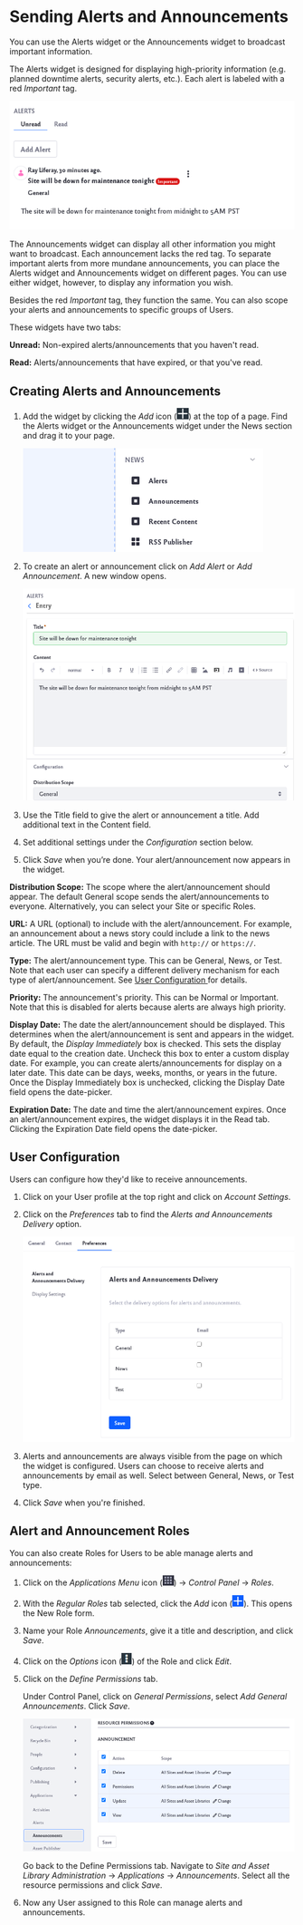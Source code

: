# Sending Alerts and Announcements

You can use the Alerts widget or the Announcements widget to broadcast important information. 

The Alerts widget is designed for displaying high-priority information (e.g. planned downtime alerts, security alerts, etc.). Each alert is labeled with a red *Important* tag. 

![Example of an alert with the red important tag.](./sending-alerts-and-announcements/images/01.png)

The Announcements widget can display all other information you might want to broadcast. Each announcement lacks the red tag. To separate important alerts from more mundane announcements, you can place the Alerts widget and Announcements widget on different pages. You can use either widget, however, to display any information you wish. 

Besides the red *Important* tag, they function the same. You can also scope your alerts and announcements to specific groups of Users.

These widgets have two tabs:

**Unread:** Non-expired alerts/announcements that you haven't read.

**Read:** Alerts/announcements that have expired, or that you've read.

## Creating Alerts and Announcements

1. Add the widget by clicking the _Add_ icon (![Add icon](../../../images/icon-add-app.png)) at the top of a page. Find the Alerts widget or the Announcements widget under the News section and drag it to your page.

    ![Locate the Alerts widget or the Announcements widget and add it to your page.](./sending-alerts-and-announcements/images/02.png)

1. To create an alert or announcement click on *Add Alert* or *Add Announcement*. A new window opens.

    ![A new window opens for you to create your alert or announcement.](./sending-alerts-and-announcements/images/03.png)

1. Use the Title field to give the alert or announcement a title. Add additional text in the Content field.

1. Set additional settings under the *Configuration* section below. 

1. Click *Save* when you’re done. Your alert/announcement now appears in the widget.

**Distribution Scope:** The scope where the alert/announcement should appear. The default General scope sends the alert/announcements to everyone. Alternatively, you can select your Site or specific Roles. 

**URL:** A URL (optional) to include with the alert/announcement. For example, an announcement about a news story could include a link to the news article. The URL must be valid and begin with `http://` or `https://`.

**Type:** The alert/announcement type. This can be General, News, or Test. Note that each user can specify a different delivery mechanism for each type of alert/announcement. See [User Configuration ](#user-configuration) for details.

**Priority:** The announcement's priority. This can be Normal or Important. Note that this is disabled for alerts because alerts are always high priority.

**Display Date:** The date the alert/announcement should be displayed. This determines when the alert/announcement is sent and appears in the widget. By default, the *Display Immediately* box is checked. This sets the display date equal to the creation date. Uncheck this box to enter a custom display date. For example, you can create alerts/announcements for display on a later date. This date can be days, weeks, months, or years in the future. Once the Display Immediately box is unchecked, clicking the Display Date field opens the date-picker.

**Expiration Date:** The date and time the alert/announcement expires. Once an alert/announcement expires, the widget displays it in the Read tab. Clicking the Expiration Date field opens the date-picker.

## User Configuration

Users can configure how they'd like to receive announcements.

1. Click on your User profile at the top right and click on *Account Settings*.

1. Click on the *Preferences* tab to find the *Alerts and Announcements Delivery* option.

    ![Click on the preferences tab to find the settings.](./sending-alerts-and-announcements/images/06.png)

1. Alerts and announcements are always visible from the page on which the widget is configured. Users can choose to
receive alerts and announcements by email as well. Select between General, News, or Test type.

1. Click *Save* when you're finished.

## Alert and Announcement Roles

You can also create Roles for Users to be able manage alerts and announcements: 

1. Click on the *Applications Menu* icon (![Applications Menu icon](../../../images/icon-applications-menu.png)) &rarr; *Control Panel* &rarr; *Roles*.

1. With the *Regular Roles* tab selected, click the *Add* icon (![Add icon](../../../images/icon-add.png)). This opens the New Role form.

1. Name your Role *Announcements*, give it a title and description, and click *Save*.

1. Click on the _Options_ icon (![Options icon](../../../images/icon-options.png)) of the Role and click *Edit*.

1. Click on the *Define Permissions* tab. 

    Under Control Panel, click on *General Permissions*, select *Add General Announcements*. Click *Save*.

    ![Click on the define permissions tab for these options.](./sending-alerts-and-announcements/images/07.png)

    Go back to the Define Permissions tab. Navigate to *Site and Asset Library Administration* &rarr; *Applications* &rarr; *Announcements*. Select all the resource permissions and click *Save*.

1. Now any User assigned to this Role can manage alerts and announcements.

